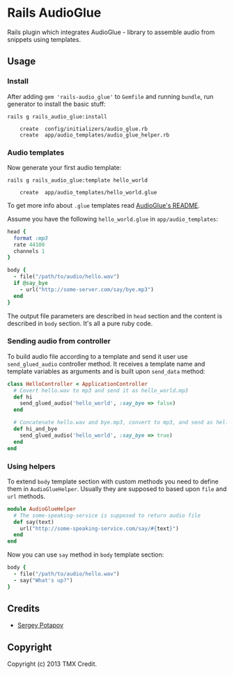# Rails AudioGlue

Rails plugin which integrates AudioGlue - library to assemble audio from snippets
using templates.

## Usage

### Install

After adding `gem 'rails-audio_glue'` to `Gemfile` and running `bundle`,
run generator to install the basic stuff:

```
rails g rails_audio_glue:install

    create  config/initializers/audio_glue.rb
    create  app/audio_templates/audio_glue_helper.rb
```

### Audio templates

Now generate your first audio template:

```
rails g rails_audio_glue:template hello_world

    create  app/audio_templates/hello_world.glue
```

To get more info about `.glue` templates read
[AudioGlue's README](https://github.com/TMXCredit/audio_glue/).

Assume you have the following `hello_world.glue` in `app/audio_templates`:

```ruby
head {
  format :mp3
  rate 44100
  channels 1
}

body {
  - file("/path/to/audio/hello.wav")
  if @say_bye
    - url("http://some-server.com/say/bye.mp3")
  end
}
```

The output file parameters are described in `head` section and
the content is described in `body` section. It's all a pure ruby code.

### Sending audio from controller

To build audio file according to a template and send it user use `send_glued_audio`
controller method. It receives a template name and template variables
as arguments and is built upon `send_data` method:

```ruby
class HelloController < ApplicationController
  # Covert hello.wav to mp3 and send it as hello_world.mp3
  def hi
    send_glued_audio('hello_world', :say_bye => false)
  end

  # Concatenate hello.wav and bye.mp3, convert to mp3, and send as hello_world.mp3
  def hi_and_bye
    send_glued_audio('hello_world', :say_bye => true)
  end
end
```

### Using helpers

To extend `body` template section with custom methods you need
to define them in `AudioGlueHelper`. Usually they are supposed to based
upon `file` and `url` methods.

```ruby
module AudioGlueHelper
  # The some-speaking-service is supposed to return audio file
  def say(text)
    url("http://some-speaking-service.com/say/#{text}")
  end
end
```

Now you can use `say` method in `body` template section:

```ruby
body {
  - file("/path/to/audio/hello.wav")
  - say("What's up?")
}
```


## Credits

* [Sergey Potapov](https://github.com/greyblake)

## Copyright

Copyright (c) 2013 TMX Credit.
